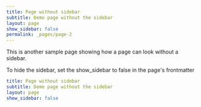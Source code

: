 ```yaml
---
title: Page without sidebar
subtitle: Demo page without the sidebar
layout: page
show_sidebar: false
permalink: _pages/page-2
---
```


This is another sample page showing how a page can look without a sidebar. 

To hide the sidebar, set the show_sidebar to false in the page's frontmatter

```yml
title: Page without sidebar
subtitle: Demo page without the sidebar
layout: page
show_sidebar: false
```